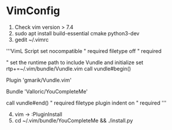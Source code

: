 # VimConfig

1. Check vim version > 7.4
2. sudo apt install build-essential cmake python3-dev
3. gedit ~/.vimrc

'''VimL Script
set nocompatible              " required
filetype off                  " required

" set the runtime path to include Vundle and initialize
set rtp+=~/.vim/bundle/Vundle.vim
call vundle#begin()

Plugin 'gmarik/Vundle.vim'

Bundle 'Valloric/YouCompleteMe'

call vundle#end()            " required
filetype plugin indent on    " required
'''

4. vim -> :PluginInstall
5. cd ~/.vim/bundle/YouCompleteMe && ./install.py
